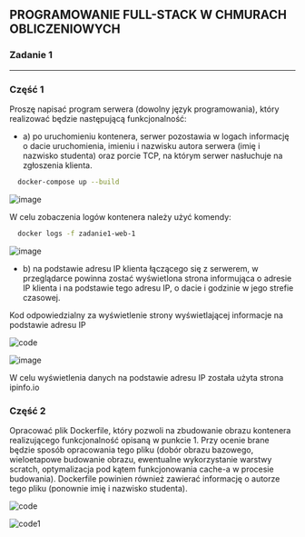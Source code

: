 ## PROGRAMOWANIE FULL-STACK W CHMURACH OBLICZENIOWYCH

### Zadanie 1

---

### Część 1

Proszę napisać program serwera (dowolny język programowania), który realizować będzie następującą funkcjonalność:

- a) po uruchomieniu kontenera, serwer pozostawia w logach informację o dacie uruchomienia, imieniu i nazwisku autora serwera (imię i nazwisko studenta) oraz porcie TCP, na którym serwer nasłuchuje na zgłoszenia klienta.

```bash
  docker-compose up --build
```

![image](https://user-images.githubusercontent.com/52106343/172064092-d0bbece4-b19c-4109-939a-637a54a9ea02.png)

W celu zobaczenia logów kontenera należy użyć komendy:

```bash
  docker logs -f zadanie1-web-1
```
![image](https://user-images.githubusercontent.com/52106343/172064480-04c2f5e9-7c5e-4d9e-aa6a-0b153fb8cfc0.png)


- b) na podstawie adresu IP klienta łączącego się z serwerem, w przeglądarce powinna zostać wyświetlona strona informująca o adresie IP klienta i na podstawie tego adresu IP, o dacie i godzinie w jego strefie czasowej.

Kod odpowiedzialny za wyświetlenie strony wyświetlającej informacje na podstawie adresu IP

![code](https://user-images.githubusercontent.com/52106343/171735452-f6258664-354a-4921-b8db-7b9e1c64df1e.png)

![image](https://user-images.githubusercontent.com/52106343/171735033-385949d0-c1f9-4988-97ba-be9bb58d2ccd.png)


W celu wyświetlenia danych na podstawie adresu IP została użyta strona ipinfo.io

### Część 2

Opracować plik Dockerfile, który pozwoli na zbudowanie obrazu kontenera realizującego funkcjonalność opisaną w punkcie 1. Przy ocenie brane będzie sposób opracowania tego pliku (dobór obrazu bazowego, wieloetapowe budowanie obrazu, ewentualne wykorzystanie warstwy scratch, optymalizacja pod kątem funkcjonowania cache-a w procesie budowania). Dockerfile powinien również zawierać informację o autorze tego pliku (ponownie imię i nazwisko studenta). 

![code](https://user-images.githubusercontent.com/52106343/172064925-a5bb8235-61c6-4636-8c7b-746c6adf1995.png)

![code1](https://user-images.githubusercontent.com/52106343/172064929-81dc939c-8388-4e4a-a91d-0ef92b8a3a29.png)






